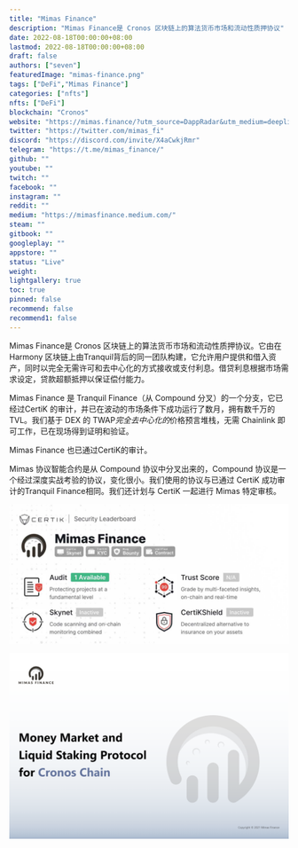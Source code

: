 ```yaml
---
title: "Mimas Finance"
description: "Mimas Finance是 Cronos 区块链上的算法货币市场和流动性质押协议"
date: 2022-08-18T00:00:00+08:00
lastmod: 2022-08-18T00:00:00+08:00
draft: false
authors: ["seven"]
featuredImage: "mimas-finance.png"
tags: ["DeFi","Mimas Finance"]
categories: ["nfts"]
nfts: ["DeFi"]
blockchain: "Cronos"
website: "https://mimas.finance/?utm_source=DappRadar&utm_medium=deeplink&utm_campaign=visit-website"
twitter: "https://twitter.com/mimas_fi"
discord: "https://discord.com/invite/X4aCwkjRmr"
telegram: "https://t.me/mimas_finance/"
github: ""
youtube: ""
twitch: ""
facebook: ""
instagram: ""
reddit: ""
medium: "https://mimasfinance.medium.com/"
steam: ""
gitbook: ""
googleplay: ""
appstore: ""
status: "Live"
weight: 
lightgallery: true
toc: true
pinned: false
recommend: false
recommend1: false
---
```

Mimas Finance是 Cronos 区块链上的算法货币市场和流动性质押协议。它由在 Harmony 区块链上由Tranquil背后的同一团队构建，它允许用户提供和借入资产，同时以完全无需许可和去中心化的方式接收或支付利息。借贷利息根据市场需求设定，贷款超额抵押以保证偿付能力。

Mimas Finance 是 Tranquil Finance（从 Compound 分叉）的一个分支，它已经过CertiK 的审计，并已在波动的市场条件下成功运行了数月，拥有数千万的 TVL。我们基于 DEX 的 TWAP*完全去中心化的*价格预言堆栈，无需 Chainlink 即可工作，已在现场得到证明和验证。

Mimas Finance 也已通过CertiK的审计。

Mimas 协议智能合约是从 Compound 协议中分叉出来的，Compound 协议是一个经过深度实战考验的协议，变化很小。我们使用的协议与已通过 CertiK 成功审计的Tranquil Finance相同。我们还计划与 CertiK 一起进行 Mimas 特定审核。

![1](2cb6f525-b910-4d30-a89c-b4a9a77e780d_.jpg)

![2](1660889600017.jpg)
